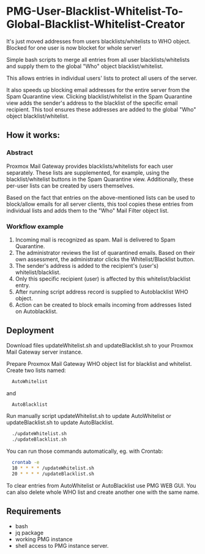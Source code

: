 # PMG-User-Blacklist-Whitelist-To-Global-Blacklist-Whitelist-Creator

It's just moved addresses from users blacklists/whitelists to WHO object. Blocked for one user is now blocket for whole server!

Simple bash scripts to merge all entries from all user blacklists/whitelists and supply them to the global "Who" object blacklist/whitelist.

This allows entries in individual users' lists to protect all users of the server.

It also speeds up blocking email addresses for the entire server from the Spam Quarantine view. Clicking blacklist/whitelist in the Spam Quarantine view adds the sender's address to the blacklist of the specific email recipient. This tool ensures these addresses are added to the global "Who" object blacklist/whitelist.

## How it works:

### Abstract
Proxmox Mail Gateway provides blacklists/whitelists for each user separately. These lists are supplemented, for example, using the blacklist/whitelist buttons in the Spam Quarantine view. Additionally, these per-user lists can be created by users themselves.

Based on the fact that entries on the above-mentioned lists can be used to block/allow emails for all server clients, this tool copies these entries from individual lists and adds them to the "Who" Mail Filter object list.

### Workflow example
1. Incoming mail is recognized as spam. Mail is delivered to Spam Quarantine.  
2. The administrator reviews the list of quarantined emails. Based on their own assessment, the administrator clicks the Whitelist/Blacklist button.  
3. The sender's address is added to the recipient's (user's) whitelist/blacklist.  
4. Only this specific recipient (user) is affected by this whitelist/blacklist entry.
5. After running script address record is supplied to Autoblacklist WHO object.
6. Action can be created to block emails incoming from addresses listed on Autoblacklist. 

## Deployment

Download files updateWhitelist.sh and updateBlacklist.sh to your Proxmox Mail Gateway server instance. 

Prepare Proxmox Mail Gateway WHO object list for blacklist and whitelist. Create two lists named:
```bash
  AutoWhitelist
```
and 
```bash
  AutoBlacklist
```

Run manually script updateWhitelist.sh to update AutoWhitelist or updateBlacklist.sh to update AutoBlacklist. 

```bash
  ./updateWhitelist.sh
  ./updateBlacklist.sh
```
You can run those commands automatically, eg. with Crontab:

```bash
  crontab -e
  10 * * * * /updateWhitelist.sh
  20 * * * * /updateBlacklist.sh
```

To clear entries from AutoWhitelist or AutoBlacklist use PMG WEB GUI. You can also delete whole WHO list and create another one with the same name. 

## Requirements
* bash
* jq package
* working PMG instance
* shell access to PMG instance server.
